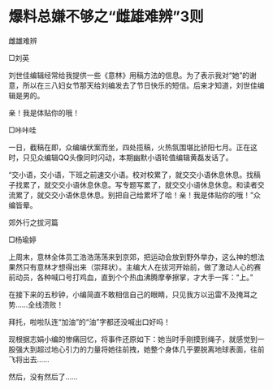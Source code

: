 # 爆料总嫌不够之“雌雄难辨”3则

雌雄难辨

□刘英

刘世佳编辑经常给我提供一些《意林》用稿方法的信息。为了表示我对“她”的谢意，所以在三八妇女节那天给刘编发去了节日快乐的短信。后来才知道，刘世佳编辑是男的。

亲！我是体贴你的哦！

□咔咔哇

一日，截稿在即，众编编伏案而坐，四处揽稿，火热氛围堪比骄阳七月。正在这时，只见众编辑QQ头像同时闪动，本期幽默小语轮值编辑黄磊发话了。

“交小语，交小语，下班之前速交小语。校对校累了，就交交小语休息休息。找稿子找累了，就交交小语休息休息。写专题写累了，就交交小语休息休息。和读者交流累了，就交交小语休息休息。别把自己给累坏了哈！亲！我是体贴你的哦！”众编皆晕。

郊外行之拔河篇

□杨瑜婷

上周末，意林全体员工浩浩荡荡来到京郊，把运动会放到野外举办，这么神的想法果然只有意林才想得出来（崇拜状）。主编大人在拔河开始前，做了激动人心的赛前动员，各种喊口号打鸡血，直到个个热血沸腾摩拳擦掌，才大手一挥：“上。”

在接下来的五秒钟，小编简直不敢相信自己的眼睛，只见我方以迅雷不及掩耳之势……全线溃败！

拜托，啦啦队连“加油”的“油”字都还没喊出口好吗！

现根据志娟小编的惨痛回忆，将事件还原如下：她当时手刚摸到绳子，就感觉到一股强大到超过地心引力的力量将她往前拽，她整个身体几乎要脱离地球表面，往前飞将出去……

然后，没有然后了……